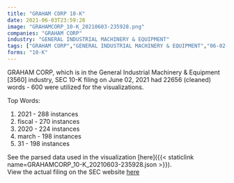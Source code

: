 ```yaml
---
title: "GRAHAM CORP 10-K"
date: 2021-06-03T23:59:28
image: "GRAHAMCORP_10-K_20210603-235928.png"
companies: "GRAHAM CORP"
industry: "GENERAL INDUSTRIAL MACHINERY & EQUIPMENT"
tags: ["GRAHAM CORP","GENERAL INDUSTRIAL MACHINERY & EQUIPMENT","06-02-2021","10-K"]
forms: "10-K"
---
```

GRAHAM CORP, which is in the General Industrial Machinery & Equipment [3560] industry, SEC 10-K filing on June 02, 2021 had 22656 (cleaned) words - 600 were utilized for the visualizations.

Top Words:
1. 2021 - 288 instances
2. fiscal - 270 instances
3. 2020 - 224 instances
4. march - 198 instances
5. 31 - 198 instances


See the parsed data used in the visualization [here]({{< staticlink name=GRAHAMCORP_10-K_20210603-235928.json >}}).  
View the actual filing on the SEC website [here](https://www.sec.gov/Archives/edgar/data/716314/0001564590-21-031421.txt)